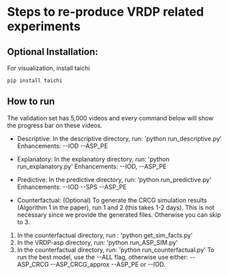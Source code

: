# Steps to re-produce VRDP related experiments

## Optional Installation:
For visualization, install taichi
```
pip install taichi
```

## How to run
The validation set has 5,000 videos and every command below will show the progress bar on these videos.

- Descriptive:
In the descriptive directory, run:
'python run_descriptive.py'
Enhancements: --IOD --ASP_PE

- Explanatory:
In the explanatory directory, run:
'python run_explanatory.py'
Enhancements: --IOD, --ASP_PE

- Predictive:
In the predictive directory, run:
'python run_predictive.py'
Enhancements: --IOD --SPS --ASP_PE

- Counterfactual:
(Optional) To generate the CRCG simulation results (Algorithm 1 in the paper), run 1 and 2 (this takes 1-2 days). This is not necessary since we provide the generated files. Otherwise you can skip to 3.
1. In the counterfactual directory, run :
'python get_sim_facts.py'
2. In the VRDP-asp directory, run:
'python run_ASP_SIM.py'
3. In the counterfactual directory, run:
'python run_counterfactual.py'
To run the best model, use the  --ALL flag, otherwise use either: --ASP_CRCG --ASP_CRCG_approx --ASP_PE or --IOD.
